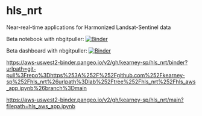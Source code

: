 # hls_nrt
Near-real-time applications for Harmonized Landsat-Sentinel data

Beta notebook with nbgitpuller: [![Binder](https://aws-uswest2-binder.pangeo.io/badge_logo.svg)](https://aws-uswest2-binder.pangeo.io/v2/gh/kearney-sp/hls_nrt/binder?urlpath=git-pull%3Frepo%3Dhttps%253A%252F%252Fgithub.com%252Fkearney-sp%252Fhls_nrt%26urlpath%3Dlab%252Ftree%252Fhls_nrt%252Fhls_aws_app.ipynb%26branch%3Dmain)

Beta dashboard with nbgitpuller: [![Binder](https://aws-uswest2-binder.pangeo.io/badge_logo.svg)](https://aws-uswest2-binder.pangeo.io/v2/gh/kearney-sp/hls_nrt/binder?urlpath=git-pull%3Frepo%3Dhttps%253A%252F%252Fgithub.com%252Fkearney-sp%252Fhls_nrt%26urlpath%3Dpanel%252Fhls_aws_app.ipynb%26branch%3Dmain)

https://aws-uswest2-binder.pangeo.io/v2/gh/kearney-sp/hls_nrt/binder?urlpath=git-pull%3Frepo%3Dhttps%253A%252F%252Fgithub.com%252Fkearney-sp%252Fhls_nrt%26urlpath%3Dlab%252Ftree%252Fhls_nrt%252Fhls_aws_app.ipynb%26branch%3Dmain


https://aws-uswest2-binder.pangeo.io/v2/gh/kearney-sp/hls_nrt/main?filepath=hls_aws_app.ipynb
